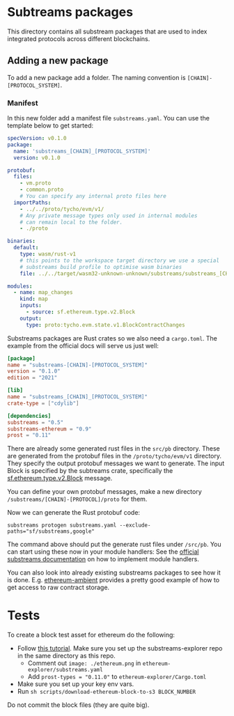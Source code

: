# Subtreams packages

This directory contains all substream packages that are used to index integrated protocols across different blockchains.

## Adding a new package

To add a new package add a folder. The naming convention is `[CHAIN]-[PROTOCOL_SYSTEM]`. 

### Manifest
In this new folder add a manifest file `substreams.yaml`. You can use the template below to get started:

```yaml
specVersion: v0.1.0
package:
  name: 'substreams_[CHAIN]_[PROTOCOL_SYSTEM]'
  version: v0.1.0

protobuf:
  files:
    - vm.proto
    - common.proto
    # You can specify any internal proto files here
  importPaths:
    - ../../proto/tycho/evm/v1/
    # Any private message types only used in internal modules 
    # can remain local to the folder.
    - ./proto

binaries:
  default:
    type: wasm/rust-v1
    # this points to the workspace target directory we use a special 
    # substreams build profile to optimise wasm binaries
    file: ../../target/wasm32-unknown-unknown/substreams/substreams_[CHAIN]_[PROTOCOL_SYSTEM].wasm

modules:
  - name: map_changes
    kind: map
    inputs:
      - source: sf.ethereum.type.v2.Block
    output:
      type: proto:tycho.evm.state.v1.BlockContractChanges
```

Substreams packages are Rust crates so we also need a `cargo.toml`.
The example from the official docs will serve us just well:

```toml
[package]
name = "substreams-[CHAIN]-[PROTOCOL_SYSTEM]"
version = "0.1.0"
edition = "2021"

[lib]
name = "substreams_[CHAIN]_[PROTOCOL_SYSTEM]"
crate-type = ["cdylib"]

[dependencies]
substreams = "0.5"
substreams-ethereum = "0.9"
prost = "0.11"

```

There are already some generated rust files in the `src/pb` directory. These are generated 
from the protobuf files in the `/proto/tycho/evm/v1` directory. They specify the output protobuf messages
we want to generate. The input Block is specified by the subtreams crate, specifically the [sf.ethereum.type.v2.Block](https://github.com/streamingfast/substreams-ethereum/blob/develop/core/src/pb/sf.ethereum.type.v2.rs) message.

You can define your own protobuf messages, make a new directory `/substreams/[CHAIN]-[PROTOCOL]/proto` for them.


Now we can generate the Rust protobuf code:

```
substreams protogen substreams.yaml --exclude-paths="sf/substreams,google"
```

The command above should put the generate rust files under `/src/pb`. You
can start using these now in your module handlers: See
the [official substreams documentation](https://thegraph.com/docs/en/substreams/getting-started/quickstart/#create-substreams-module-handlers)
on
how to implement module handlers.

You can also look into already existing substreams packages to see how it
is done. E.g. [ethereum-ambient](./ethereum-ambient/) provides a pretty good
example of how to get access to raw contract storage.

# Tests

To create a block test asset for ethereum do the following:

- Follow [this tutorial](https://substreams.streamingfast.io/tutorials/overview/map_block_meta_module). Make sure you
  set up the substreams-explorer repo in the same directory as this repo.
    - Comment out `image: ./ethereum.png` in `ethereum-explorer/substreams.yaml`
    - Add `prost-types = "0.11.0"` to `ethereum-explorer/Cargo.toml`
- Make sure you set up your key env vars.
- Run `sh scripts/download-ethereum-block-to-s3 BLOCK_NUMBER`

Do not commit the block files (they are quite big).